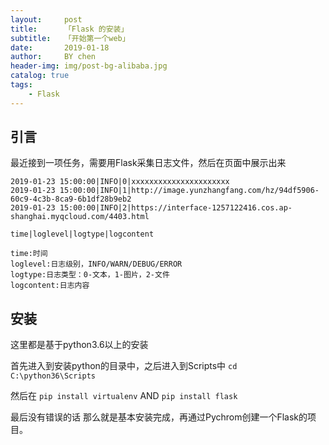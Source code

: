```yaml
---
layout:     post
title:      「Flask 的安装」
subtitle:   「开始第一个web」
date:       2019-01-18
author:     BY chen
header-img: img/post-bg-alibaba.jpg
catalog: true
tags:
    - Flask
---
```



## 引言
最近接到一项任务，需要用Flask采集日志文件，然后在页面中展示出来

```
2019-01-23 15:00:00|INFO|0|xxxxxxxxxxxxxxxxxxxxxx
2019-01-23 15:00:00|INFO|1|http://image.yunzhangfang.com/hz/94df5906-60c9-4c3b-8ca9-6b1df28b9eb2
2019-01-23 15:00:00|INFO|2|https://interface-1257122416.cos.ap-shanghai.myqcloud.com/4403.html

time|loglevel|logtype|logcontent

time:时间
loglevel:日志级别，INFO/WARN/DEBUG/ERROR
logtype:日志类型：0-文本，1-图片，2-文件
logcontent:日志内容
```

## 安装
这里都是基于python3.6以上的安装

首先进入到安装python的目录中，之后进入到Scripts中 `cd C:\python36\Scripts`

然后在 `pip install virtualenv` AND `pip install flask`

最后没有错误的话 那么就是基本安装完成，再通过Pychrom创建一个Flask的项目。
